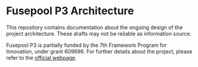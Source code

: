 # Fusepool P3 Architecture

This repository contains documentation about the ongoing design of the project architecture.
These drafts may not be reliable as information source. 

Fusepool P3 is partially funded by the 7th Framework Program for Innovation, under grant 609696. 
For further details about the project, please refer to the [official webpage](http://www.fusepool.eu/p3).

